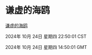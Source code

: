 # 谦虚的海鸥
[谦虚的海鸥](http://219.139.199.238:56308/qxdho/course/base/hotlink/index.php)

2024年 10月 24日 星期四 22:50:01 CST

2024年 10月 24日 星期四 14:50:01 GMT
